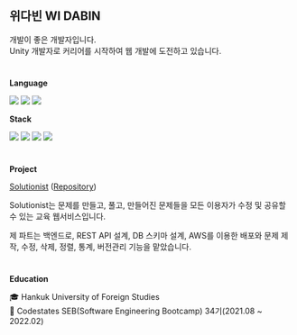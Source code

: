 ## 위다빈 WI DABIN
개발이 좋은 개발자입니다.  
Unity 개발자로 커리어를 시작하여 웹 개발에 도전하고 있습니다.

#  
<b>Language</b>

<img src = "https://img.shields.io/badge/javascript-%23323330.svg?style=for-the-badge&logo=javascript&logoColor=%23F7DF1E"> <img src = "https://img.shields.io/badge/java-%23ED8B00.svg?style=for-the-badge&logo=java&logoColor=white"> <img src = "https://img.shields.io/badge/c%23-%23239120.svg?style=for-the-badge&logo=c-sharp&logoColor=white">

<b>Stack</b>

<img src = "https://img.shields.io/badge/react-%2320232a.svg?style=for-the-badge&logo=react&logoColor=%2361DAFB"> <img src = "https://img.shields.io/badge/node.js-6DA55F?style=for-the-badge&logo=node.js&logoColor=white"> <img src = "https://img.shields.io/badge/express.js-%23404d59.svg?style=for-the-badge&logo=express&logoColor=%2361DAFB"> <img src = "https://img.shields.io/badge/mysql-%2300f.svg?style=for-the-badge&logo=mysql&logoColor=white">

#
<b>Project</b>

[Solutionist](https://solutionist.site) ([Repository](https://github.com/widalida26/solutionist))

Solutionist는 문제를 만들고, 풀고, 만들어진 문제들을 모든 이용자가 수정 및 공유할 수 있는 교육 웹서비스입니다.

제 파트는 백엔드로, REST API 설계, DB 스키마 설계, AWS를 이용한 배포와 문제 제작, 수정, 삭제, 정렬, 통계, 버전관리 기능을 맡았습니다.


#    
<b>Education</b>

🎓 Hankuk University of Foreign Studies  
📖 Codestates SEB(Software Engineering Bootcamp) 34기(2021.08 ~ 2022.02)
#  

